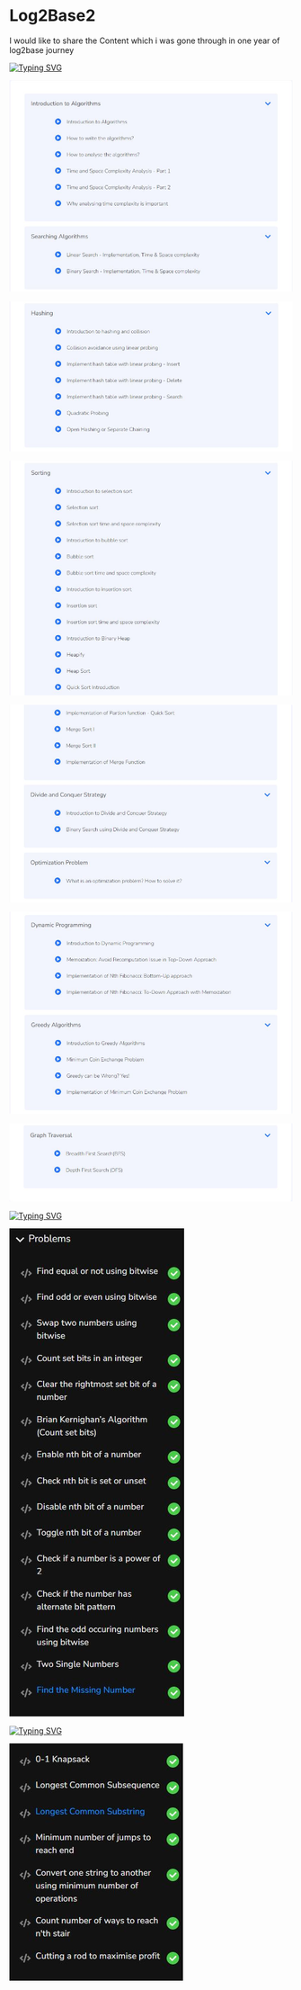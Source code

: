 # Log2Base2
I would like to share the Content which i was gone through in one year of log2base journey

[![Typing SVG](https://readme-typing-svg.herokuapp.com?size=39&height=56&lines=Algorithm;Log2Base2)](https://git.io/typing-svg)
<p><img src="https://github.com/palash0216/Log2Base2/blob/main/Algortihm/1.JPG"></p>
<p><img src="https://github.com/palash0216/Log2Base2/blob/main/Algortihm/2.JPG"></p>
<p><img src="https://github.com/palash0216/Log2Base2/blob/main/Algortihm/3.JPG"></p>
<p><img src="https://github.com/palash0216/Log2Base2/blob/main/Algortihm/4.JPG"></p>
<p><img src="https://github.com/palash0216/Log2Base2/blob/main/Algortihm/5.JPG"></p>
<p><img src="https://github.com/palash0216/Log2Base2/blob/main/Algortihm/6.JPG"></p>

[![Typing SVG](https://readme-typing-svg.herokuapp.com?size=39&height=56&lines=Bitwise+Operators;Log2Base2)](https://git.io/typing-svg)

<p><img src="https://github.com/palash0216/Log2Base2/blob/main/BitiwiseOperators/Problems.JPG"></p>

[![Typing SVG](https://readme-typing-svg.herokuapp.com?size=39&height=56&lines=Dynamic+Programming;Log2Base2)](https://git.io/typing-svg)

<p><img src="https://github.com/palash0216/Log2Base2/blob/main/DP/Problems.JPG"></p>
